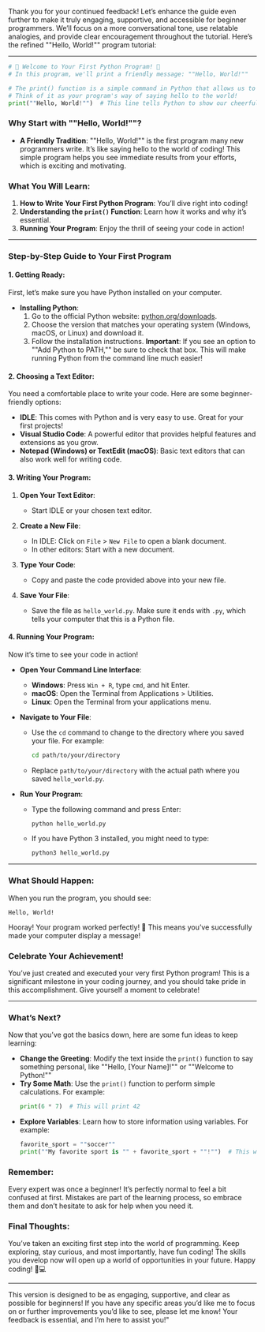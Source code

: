 Thank you for your continued feedback! Let’s enhance the guide even further to make it truly engaging, supportive, and accessible for beginner programmers. We’ll focus on a more conversational tone, use relatable analogies, and provide clear encouragement throughout the tutorial. Here’s the refined ""Hello, World!"" program tutorial:

---

```python
# 🎉 Welcome to Your First Python Program! 🎉
# In this program, we'll print a friendly message: ""Hello, World!""

# The print() function is a simple command in Python that allows us to display messages on the screen.
# Think of it as your program's way of saying hello to the world!
print(""Hello, World!"")  # This line tells Python to show our cheerful greeting.
```

### Why Start with ""Hello, World!""?
- **A Friendly Tradition**: ""Hello, World!"" is the first program many new programmers write. It’s like saying hello to the world of coding! This simple program helps you see immediate results from your efforts, which is exciting and motivating.

### What You Will Learn:
1. **How to Write Your First Python Program**: You’ll dive right into coding!
2. **Understanding the `print()` Function**: Learn how it works and why it’s essential.
3. **Running Your Program**: Enjoy the thrill of seeing your code in action!

---

### Step-by-Step Guide to Your First Program

#### 1. **Getting Ready**:
First, let’s make sure you have Python installed on your computer.

- **Installing Python**:
  1. Go to the official Python website: [python.org/downloads](https://www.python.org/downloads/).
  2. Choose the version that matches your operating system (Windows, macOS, or Linux) and download it.
  3. Follow the installation instructions. **Important**: If you see an option to ""Add Python to PATH,"" be sure to check that box. This will make running Python from the command line much easier!

#### 2. **Choosing a Text Editor**:
You need a comfortable place to write your code. Here are some beginner-friendly options:
- **IDLE**: This comes with Python and is very easy to use. Great for your first projects!
- **Visual Studio Code**: A powerful editor that provides helpful features and extensions as you grow.
- **Notepad (Windows) or TextEdit (macOS)**: Basic text editors that can also work well for writing code.

#### 3. **Writing Your Program**:

1. **Open Your Text Editor**:
   - Start IDLE or your chosen text editor.

2. **Create a New File**:
   - In IDLE: Click on `File` > `New File` to open a blank document.
   - In other editors: Start with a new document.

3. **Type Your Code**:
   - Copy and paste the code provided above into your new file.

4. **Save Your File**:
   - Save the file as `hello_world.py`. Make sure it ends with `.py`, which tells your computer that this is a Python file.

#### 4. **Running Your Program**:

Now it’s time to see your code in action!

- **Open Your Command Line Interface**:
  - **Windows**: Press `Win + R`, type `cmd`, and hit Enter.
  - **macOS**: Open the Terminal from Applications > Utilities.
  - **Linux**: Open the Terminal from your applications menu.

- **Navigate to Your File**:
  - Use the `cd` command to change to the directory where you saved your file. For example:
    ```bash
    cd path/to/your/directory
    ```
  - Replace `path/to/your/directory` with the actual path where you saved `hello_world.py`.

- **Run Your Program**:
  - Type the following command and press Enter:
    ```bash
    python hello_world.py
    ```
  - If you have Python 3 installed, you might need to type:
    ```bash
    python3 hello_world.py
    ```

---

### What Should Happen:
When you run the program, you should see:
```
Hello, World!
```
Hooray! Your program worked perfectly! 🎉 This means you’ve successfully made your computer display a message!

### Celebrate Your Achievement!
You’ve just created and executed your very first Python program! This is a significant milestone in your coding journey, and you should take pride in this accomplishment. Give yourself a moment to celebrate!

---

### What’s Next?
Now that you’ve got the basics down, here are some fun ideas to keep learning:
- **Change the Greeting**: Modify the text inside the `print()` function to say something personal, like ""Hello, [Your Name]!"" or ""Welcome to Python!"" 
- **Try Some Math**: Use the `print()` function to perform simple calculations. For example:
  ```python
  print(6 * 7)  # This will print 42
  ```
- **Explore Variables**: Learn how to store information using variables. For example:
  ```python
  favorite_sport = ""soccer""
  print(""My favorite sport is "" + favorite_sport + ""!"")  # This will show your favorite sport
  ```

### Remember:
Every expert was once a beginner! It’s perfectly normal to feel a bit confused at first. Mistakes are part of the learning process, so embrace them and don’t hesitate to ask for help when you need it.

### Final Thoughts:
You’ve taken an exciting first step into the world of programming. Keep exploring, stay curious, and most importantly, have fun coding! The skills you develop now will open up a world of opportunities in your future. Happy coding! 🌈💻

---

This version is designed to be as engaging, supportive, and clear as possible for beginners! If you have any specific areas you’d like me to focus on or further improvements you’d like to see, please let me know! Your feedback is essential, and I’m here to assist you!"
